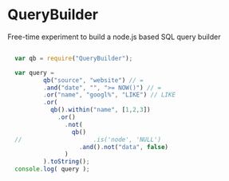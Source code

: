 QueryBuilder
============

Free-time experiment to build a node.js based SQL query builder

```javascript

  var qb = require("QueryBuilder");

  var query =
          qb("source", "website") // =
          .and("date", "", ">= NOW()") // =
          .or("name", "googl%", "LIKE") // LIKE
          .or(
            qb().within("name", [1,2,3])
              .or()
                .not(
                  qb()
  //                    .is('node', 'NULL')
                    .and().not("data", false)
                )
          ).toString();
  console.log( query );

```
